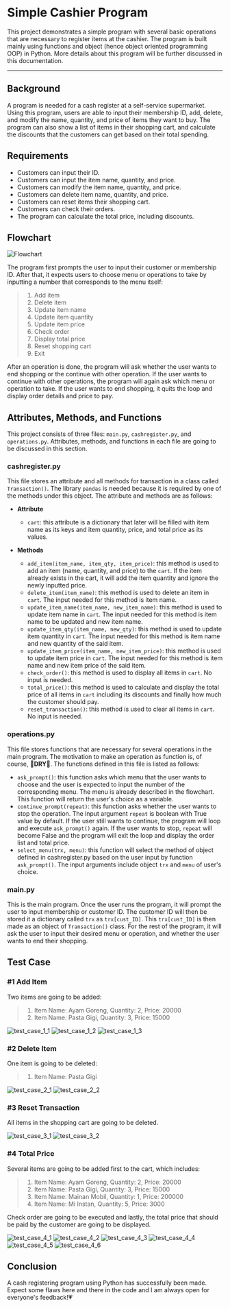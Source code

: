 # Simple Cashier Program
This project demonstrates a simple program with several basic operations that are necessary to register items at the cashier. The program is built mainly using functions and object (hence object oriented programming OOP) in Python. More details about this program will be further discussed in this documentation.

---

## Background
A program is needed for a cash register at a self-service supermarket. Using this program, users are able to input their membership ID, add, delete, and modify the name, quantity, and price of items they want to buy. The program can also show a list of items in their shopping cart, and calculate the discounts that the customers can get based on their total spending.

## Requirements
- Customers can input their ID.
- Customers can input the item name, quantity, and price.
- Customers can modify the item name, quantity, and price.
- Customers can delete item name, quantity, and price.
- Customers can reset items their shopping cart.
- Customers can check their orders.
- The program can calculate the total price, including discounts.

## Flowchart
![Flowchart](pics/flowchart_cashier.png "Flowchart")

The program first prompts the user to input their customer or membership ID. After that, it expects users to choose menu or operations to take by inputting a number that corresponds to the menu itself:
> 1. Add item
> 2. Delete item
> 3. Update item name
> 4. Update item quantity
> 5. Update item price
> 6. Check order
> 7. Display total price
> 8. Reset shopping cart
> 0. Exit

After an operation is done, the program will ask whether the user wants to end shopping or the continue with other operation. If the user wants to continue with other operations, the program will again ask which menu or operation to take. If the user wants to end shopping, it quits the loop and display order details and price to pay.

## Attributes, Methods, and Functions
This project consists of three files: `main.py`, `cashregister.py`, and `operations.py`. Attributes, methods, and functions in each file are going to be discussed in this section.

### cashregister.py
This file stores an attribute and all methods for transaction in a class called `Transaction()`. The library `pandas` is needed because it is required by one of the methods under this object. The attribute and methods are as follows:
- **Attribute**
    - `cart`: this attribute is a dictionary that later will be filled with item name as its keys and item quantity, price, and total price as its values.

- **Methods**
    - `add_item(item_name, item_qty, item_price)`: this method is used to add an item (name, quantity, and price) to the `cart`. If the item already exists in the cart, it will add the item quantity and ignore the newly inputted price.
    - `delete_item(item_name)`: this method is used to delete an item in `cart`. The input needed for this method is item name.
    - `update_item_name(item_name, new_item_name)`: this method is used to update item name in `cart`. The input needed for this method is item name to be updated and new item name.
    - `update_item_qty(item_name, new_qty)`: this method is used to update item quantity in `cart`. The input needed for this method is item name and new quantity of the said item.
    - `update_item_price(item_name, new_item_price)`: this method is used to update item price in `cart`. The input needed for this method is item name and new item price of the said item.
    - `check_order()`: this method is used to display all items in `cart`. No input is needed.
    - `total_price()`: this method is used to calculate and display the total price of all items in `cart` including its discounts and finally how much the customer should pay.
    - `reset_transaction()`: this method is used to clear all items in `cart`. No input is needed.

### operations.py
This file stores functions that are necessary for several operations in the main program. The motivation to make an operation as function is, of course, :rainbow:**DRY**:rainbow:. The functions defined in this file is listed as follows:
- `ask_prompt()`: this function asks which menu that the user wants to choose and the user is expected to input the number of the corresponding menu. The menu is already described in the flowchart. This function will return the user's choice as a variable.
- `continue_prompt(repeat)`: this function asks whether the user wants to stop the operation. The input argument `repeat` is boolean with True value by default. If the user still wants to continue, the program will loop and execute `ask_prompt()` again. If the user wants to stop, `repeat` will become False and the program will exit the loop and display the order list and total price.
- `select_menu(trx, menu)`: this function will select the method of object defined in cashregister.py based on the user input by function `ask_prompt()`. The input arguments include object `trx` and `menu` of user's choice.

### main.py
This is the main program. Once the user runs the program, it will prompt the user to input membership or customer ID. The customer ID will then be stored it a dictionary called `trx` as `trx[cust_ID]`. This `trx[cust_ID]` is then made as an object of `Transaction()` class. For the rest of the program, it will ask the user to input their desired menu or operation, and whether the user wants to end their shopping.

## Test Case
### #1 Add Item
Two items are going to be added:
> 1. Item Name: Ayam Goreng, Quantity: 2, Price: 20000
> 2. Item Name: Pasta Gigi, Quantity: 3, Price: 15000

![test_case_1_1](pics/case1_1.png "Test Case 1")
![test_case_1_2](pics/case1_2.png "Test Case 1")
![test_case_1_3](pics/case1_3.png "Test Case 1")

### #2 Delete Item
One item is going to be deleted:
> 1. Item Name: Pasta Gigi

![test_case_2_1](pics/case2_1.png "Test Case 2")
![test_case_2_2](pics/case2_2.png "Test Case 2")

### #3 Reset Transaction
All items in the shopping cart are going to be deleted.

![test_case_3_1](pics/case3_1.png "Test Case 3")
![test_case_3_2](pics/case3_2.png "Test Case 3")

### #4 Total Price
Several items are going to be added first to the cart, which includes:
> 1. Item Name: Ayam Goreng, Quantity: 2, Price: 20000
> 2. Item Name: Pasta Gigi, Quantity: 3, Price: 15000
> 3. Item Name: Mainan Mobil, Quantity: 1, Price: 200000
> 4. Item Name: Mi Instan, Quantity: 5, Price: 3000

Check order are going to be executed and lastly, the total price that should be paid by the customer are going to be displayed.

![test_case_4_1](pics/case4_1.png "Test Case 4")
![test_case_4_2](pics/case4_2.png "Test Case 4")
![test_case_4_3](pics/case4_3.png "Test Case 4")
![test_case_4_4](pics/case4_4.png "Test Case 4")
![test_case_4_5](pics/case4_5.png "Test Case 4")
![test_case_4_6](pics/case4_6.png "Test Case 4")

## Conclusion
A cash registering program using Python has successfully been made. Expect some flaws here and there in the code and I am always open for everyone's feedback!:heartpulse: